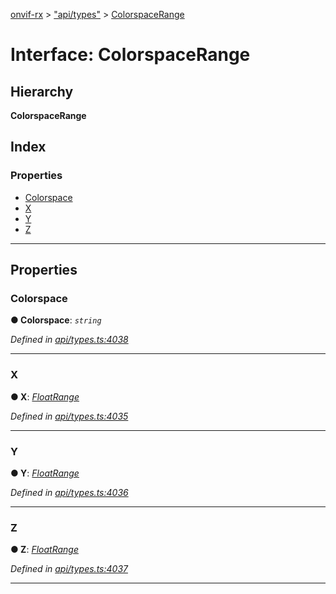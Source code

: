 [onvif-rx](../README.md) > ["api/types"](../modules/_api_types_.md) > [ColorspaceRange](../interfaces/_api_types_.colorspacerange.md)

# Interface: ColorspaceRange

## Hierarchy

**ColorspaceRange**

## Index

### Properties

* [Colorspace](_api_types_.colorspacerange.md#colorspace)
* [X](_api_types_.colorspacerange.md#x)
* [Y](_api_types_.colorspacerange.md#y)
* [Z](_api_types_.colorspacerange.md#z)

---

## Properties

<a id="colorspace"></a>

###  Colorspace

**● Colorspace**: *`string`*

*Defined in [api/types.ts:4038](https://github.com/patrickmichalina/onvif-rx/blob/1596479/src/api/types.ts#L4038)*

___
<a id="x"></a>

###  X

**● X**: *[FloatRange](_api_types_.floatrange.md)*

*Defined in [api/types.ts:4035](https://github.com/patrickmichalina/onvif-rx/blob/1596479/src/api/types.ts#L4035)*

___
<a id="y"></a>

###  Y

**● Y**: *[FloatRange](_api_types_.floatrange.md)*

*Defined in [api/types.ts:4036](https://github.com/patrickmichalina/onvif-rx/blob/1596479/src/api/types.ts#L4036)*

___
<a id="z"></a>

###  Z

**● Z**: *[FloatRange](_api_types_.floatrange.md)*

*Defined in [api/types.ts:4037](https://github.com/patrickmichalina/onvif-rx/blob/1596479/src/api/types.ts#L4037)*

___

